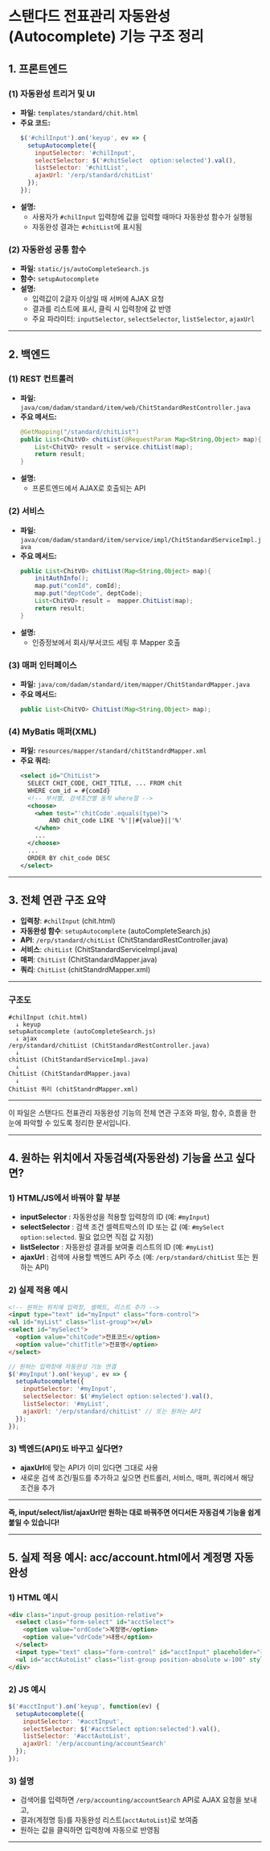 # 스탠다드 전표관리 자동완성(Autocomplete) 기능 구조 정리

## 1. 프론트엔드

### (1) 자동완성 트리거 및 UI
- **파일:** `templates/standard/chit.html`
- **주요 코드:**
  ```js
  $('#chilInput').on('keyup', ev => {
    setupAutocomplete({
      inputSelector: '#chilInput',
      selectSelector: $('#chitSelect  option:selected').val(),
      listSelector: '#chitList',
      ajaxUrl: '/erp/standard/chitList'
    });
  });
  ```
- **설명:**
  - 사용자가 `#chilInput` 입력창에 값을 입력할 때마다 자동완성 함수가 실행됨
  - 자동완성 결과는 `#chitList`에 표시됨

### (2) 자동완성 공통 함수
- **파일:** `static/js/autoCompleteSearch.js`
- **함수:** `setupAutocomplete`
- **설명:**
  - 입력값이 2글자 이상일 때 서버에 AJAX 요청
  - 결과를 리스트에 표시, 클릭 시 입력창에 값 반영
  - 주요 파라미터: `inputSelector`, `selectSelector`, `listSelector`, `ajaxUrl`

---

## 2. 백엔드

### (1) REST 컨트롤러
- **파일:** `java/com/dadam/standard/item/web/ChitStandardRestController.java`
- **주요 메서드:**
  ```java
  @GetMapping("/standard/chitList")
  public List<ChitVO> chitList(@RequestParam Map<String,Object> map){
      List<ChitVO> result = service.chitList(map);
      return result;
  }
  ```
- **설명:**
  - 프론트엔드에서 AJAX로 호출되는 API

### (2) 서비스
- **파일:** `java/com/dadam/standard/item/service/impl/ChitStandardServiceImpl.java`
- **주요 메서드:**
  ```java
  public List<ChitVO> chitList(Map<String,Object> map){
      initAuthInfo();
      map.put("comId", comId);
      map.put("deptCode", deptCode);
      List<ChitVO> result =  mapper.ChitList(map);
      return result;
  }
  ```
- **설명:**
  - 인증정보에서 회사/부서코드 세팅 후 Mapper 호출

### (3) 매퍼 인터페이스
- **파일:** `java/com/dadam/standard/item/mapper/ChitStandardMapper.java`
- **주요 메서드:**
  ```java
  public List<ChitVO> ChitList(Map<String,Object> map);
  ```

### (4) MyBatis 매퍼(XML)
- **파일:** `resources/mapper/standard/chitStandrdMapper.xml`
- **주요 쿼리:**
  ```xml
  <select id="ChitList">
    SELECT CHIT_CODE, CHIT_TITLE, ... FROM chit
    WHERE com_id = #{comId}
    <!-- 부서별, 검색조건별 동적 where절 -->
    <choose>
      <when test="'chitCode'.equals(type)">
          AND chit_code LIKE '%'||#{value}||'%'
      </when>
      ...
    </choose>
    ...
    ORDER BY chit_code DESC
  </select>
  ```

---

## 3. 전체 연관 구조 요약

- **입력창**: `#chilInput` (chit.html)
- **자동완성 함수**: `setupAutocomplete` (autoCompleteSearch.js)
- **API**: `/erp/standard/chitList` (ChitStandardRestController.java)
- **서비스**: `chitList` (ChitStandardServiceImpl.java)
- **매퍼**: `ChitList` (ChitStandardMapper.java)
- **쿼리**: `ChitList` (chitStandrdMapper.xml)

---

### 구조도

```
#chilInput (chit.html)
  ↓ keyup
setupAutocomplete (autoCompleteSearch.js)
  ↓ ajax
/erp/standard/chitList (ChitStandardRestController.java)
  ↓
chitList (ChitStandardServiceImpl.java)
  ↓
ChitList (ChitStandardMapper.java)
  ↓
ChitList 쿼리 (chitStandrdMapper.xml)
```

---

이 파일은 스탠다드 전표관리 자동완성 기능의 전체 연관 구조와 파일, 함수, 흐름을 한눈에 파악할 수 있도록 정리한 문서입니다. 

---

## 4. 원하는 위치에서 자동검색(자동완성) 기능을 쓰고 싶다면?

### 1) HTML/JS에서 바꿔야 할 부분

- **inputSelector** : 자동완성을 적용할 입력창의 ID (예: `#myInput`)
- **selectSelector** : 검색 조건 셀렉트박스의 ID 또는 값 (예: `#mySelect option:selected`. 필요 없으면 직접 값 지정)
- **listSelector** : 자동완성 결과를 보여줄 리스트의 ID (예: `#myList`)
- **ajaxUrl** : 검색에 사용할 백엔드 API 주소 (예: `/erp/standard/chitList` 또는 원하는 API)

### 2) 실제 적용 예시

```html
<!-- 원하는 위치에 입력창, 셀렉트, 리스트 추가 -->
<input type="text" id="myInput" class="form-control">
<ul id="myList" class="list-group"></ul>
<select id="mySelect">
  <option value="chitCode">전표코드</option>
  <option value="chitTitle">전표명</option>
</select>
```

```js
// 원하는 입력창에 자동완성 기능 연결
$('#myInput').on('keyup', ev => {
  setupAutocomplete({
    inputSelector: '#myInput',
    selectSelector: $('#mySelect option:selected').val(),
    listSelector: '#myList',
    ajaxUrl: '/erp/standard/chitList' // 또는 원하는 API
  });
});
```

### 3) 백엔드(API)도 바꾸고 싶다면?
- **ajaxUrl**에 맞는 API가 이미 있다면 그대로 사용
- 새로운 검색 조건/필드를 추가하고 싶으면 컨트롤러, 서비스, 매퍼, 쿼리에서 해당 조건을 추가

---

**즉, input/select/list/ajaxUrl만 원하는 대로 바꿔주면 어디서든 자동검색 기능을 쉽게 붙일 수 있습니다!** 

---

## 5. 실제 적용 예시: acc/account.html에서 계정명 자동완성

### 1) HTML 예시
```html
<div class="input-group position-relative">
  <select class="form-select" id="acctSelect">
    <option value="ordCode">계정명</option>
    <option value="vdrCode">내용</option>
  </select>
  <input type="text" class="form-control" id="acctInput" placeholder="검색어 입력">
  <ul id="acctAutoList" class="list-group position-absolute w-100" style="z-index:1050; max-height:200px; overflow-y:auto; display:none;"></ul>
</div>
```

### 2) JS 예시
```js
$('#acctInput').on('keyup', function(ev) {
  setupAutocomplete({
    inputSelector: '#acctInput',
    selectSelector: $('#acctSelect option:selected').val(),
    listSelector: '#acctAutoList',
    ajaxUrl: '/erp/accounting/accountSearch'
  });
});
```

### 3) 설명
- 검색어를 입력하면 `/erp/accounting/accountSearch` API로 AJAX 요청을 보내고,
- 결과(계정명 등)를 자동완성 리스트(`acctAutoList`)로 보여줌
- 원하는 값을 클릭하면 입력창에 자동으로 반영됨

--- 